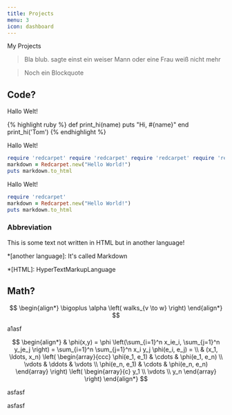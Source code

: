 ```yaml
---
title: Projects
menu: 3
icon: dashboard
---
```


My Projects

> Bla blub.
> sagte einst ein
> weiser Mann
> oder eine Frau
> weiß nicht mehr

> Noch ein
> Blockquote

## Code?

Hallo Welt!

{% highlight ruby %}
def print_hi(name)
  puts "Hi, #{name}"
end
print_hi('Tom')
{% endhighlight %}

Hallo Welt!

~~~ ruby
require 'redcarpet' require 'redcarpet' require 'redcarpet' require 'redcarpet'
markdown = Redcarpet.new("Hello World!")
puts markdown.to_html
~~~

Hallo Welt!

``` ruby
require 'redcarpet'
markdown = Redcarpet.new("Hello World!")
puts markdown.to_html
```

### Abbreviation

This is some text not written in HTML but in another language!

*[another language]: It's called Markdown

*[HTML]: HyperTextMarkupLanguage

## Math?

$$
\begin{align*}
\bigoplus \alpha \left( walks_{v \to w} \right)
\end{align*}
$$

a1asf

$$
\begin{align*}
  & \phi(x,y) = \phi \left(\sum_{i=1}^n x_ie_i, \sum_{j=1}^n y_je_j \right)
  = \sum_{i=1}^n \sum_{j=1}^n x_i y_j \phi(e_i, e_j) = \\
  & (x_1, \ldots, x_n) \left( \begin{array}{ccc}
      \phi(e_1, e_1) & \cdots & \phi(e_1, e_n) \\
      \vdots & \ddots & \vdots \\
      \phi(e_n, e_1) & \cdots & \phi(e_n, e_n)
    \end{array} \right)
  \left( \begin{array}{c}
      y_1 \\
      \vdots \\
      y_n
    \end{array} \right)
\end{align*}
$$


[^1]: Some *crazy* footnote definition.

[^footnote]:
    > Blockquotes can be in a footnote.

        as well as code blocks

    or, naturally, simple paragraphs.

[^other-note]:       no code block here (spaces are stripped away)

[^codeblock-note]:
        this is now a code block (8 spaces indentation)

asfasf

asfasf